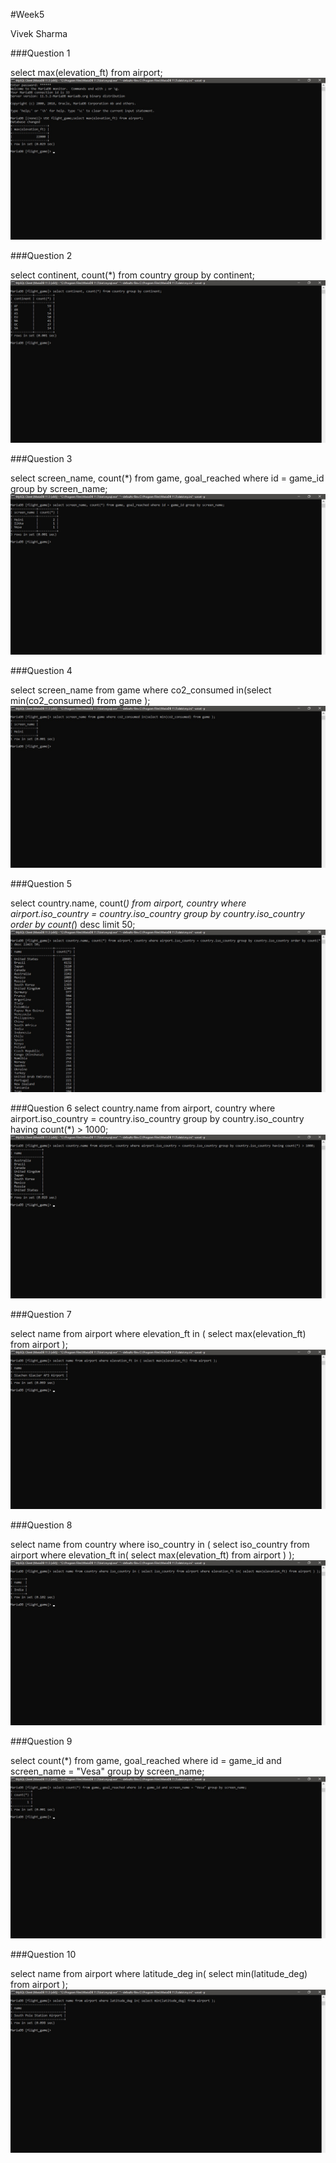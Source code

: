 #Week5

Vivek Sharma

###Question 1

select max(elevation_ft) from airport;
![img_30.png](img_30.png)


###Question 2

select continent, count(*) from country group by continent;
![img_31.png](img_31.png)


###Question 3

select screen_name, count(*) from game, goal_reached where id = game_id group by screen_name;
![img_32.png](img_32.png)


###Question 4

select screen_name from game where co2_consumed in(select min(co2_consumed) from game );
![img_33.png](img_33.png)


###Question 5

select country.name, count(*) from airport, country where airport.iso_country = country.iso_country group by country.iso_country order by count(*) desc limit 50;
![img_34.png](img_34.png)


###Question 6
select country.name from airport, country where airport.iso_country = country.iso_country group by country.iso_country having count(*) > 1000;
![img_35.png](img_35.png)


###Question 7

select name from airport where elevation_ft in ( select max(elevation_ft) from airport );
![img_36.png](img_36.png)


###Question 8

select name from country where iso_country in ( select iso_country from airport where elevation_ft in( select max(elevation_ft) from airport ) );
![img_37.png](img_37.png)


###Question 9

select count(*) from game, goal_reached where id = game_id and screen_name = "Vesa" group by screen_name;
![img_38.png](img_38.png)


###Question 10

select name from airport where latitude_deg in( select min(latitude_deg) from airport );
![img_39.png](img_39.png)